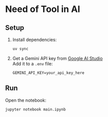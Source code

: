 # Need of Tool in AI

## Setup

1. Install dependencies:

   ```bash
   uv sync
   ```

2. Get a Gemini API key from [Google AI Studio](https://aistudio.google.com/apikey)  
   Add it to a `.env` file:
   ```env
   GEMINI_API_KEY=your_api_key_here
   ```

## Run

Open the notebook:

```bash
jupyter notebook main.ipynb
```
